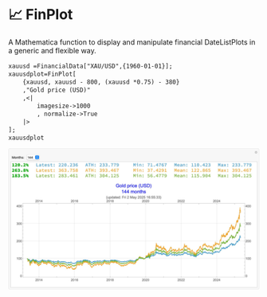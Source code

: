 # 📈 FinPlot

A Mathematica function to display and manipulate financial DateListPlots in a generic and flexible way.

```
xauusd =FinancialData["XAU/USD",{1960-01-01}];
xauusdplot=FinPlot[
    {xauusd, xauusd - 800, (xauusd *0.75) - 380}
    ,"Gold price (USD)"
    ,<|
        imagesize->1000
        , normalize->True
    |>
];
xauusdplot
```


![](Gold-price-USD.jpg)
